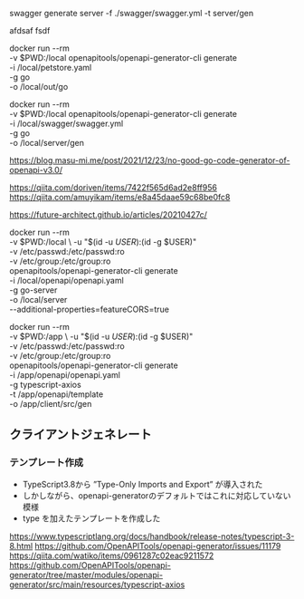 


swagger generate server -f ./swagger/swagger.yml -t server/gen

afdsaf
fsdf

docker run --rm \
    -v $PWD:/local openapitools/openapi-generator-cli generate \
    -i /local/petstore.yaml \
    -g go \
    -o /local/out/go

docker run --rm \
    -v $PWD:/local openapitools/openapi-generator-cli generate \
    -i /local/swagger/swagger.yml \
    -g go \
    -o /local/server/gen


https://blog.masu-mi.me/post/2021/12/23/no-good-go-code-generator-of-openapi-v3.0/

https://qiita.com/doriven/items/7422f565d6ad2e8ff956
https://qiita.com/amuyikam/items/e8a45daae59c68be0fc8

https://future-architect.github.io/articles/20210427c/



docker run --rm \
    -v $PWD:/local \
    -u "$(id -u $USER):$(id -g $USER)" \
    -v /etc/passwd:/etc/passwd:ro \
    -v /etc/group:/etc/group:ro \
    openapitools/openapi-generator-cli generate \
    -i /local/openapi/openapi.yaml \
    -g go-server \
    -o /local/server \
    --additional-properties=featureCORS=true
    

docker run --rm \
  -v $PWD:/app \
  -u "$(id -u $USER):$(id -g $USER)" \
  -v /etc/passwd:/etc/passwd:ro \
  -v /etc/group:/etc/group:ro \
  openapitools/openapi-generator-cli generate \
  -i /app/openapi/openapi.yaml \
  -g typescript-axios \
  -t /app/openapi/template \
  -o /app/client/src/gen
 
 
## クライアントジェネレート
### テンプレート作成
- TypeScript3.8から ”Type-Only Imports and Export” が導入された
- しかしながら、openapi-generatorのデフォルトではこれに対応していない模様
- type を加えたテンプレートを作成した

https://www.typescriptlang.org/docs/handbook/release-notes/typescript-3-8.html
https://github.com/OpenAPITools/openapi-generator/issues/11179
https://qiita.com/watiko/items/0961287c02eac9211572
https://github.com/OpenAPITools/openapi-generator/tree/master/modules/openapi-generator/src/main/resources/typescript-axios


